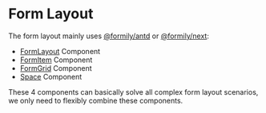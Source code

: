 # Form Layout

The form layout mainly uses [@formily/antd](https://antd.formilyjs.org) or [@formily/next](https://next.formilyjs.org):

- [FormLayout](http://antd.formilyjs.org/components/form-layout) Component
- [FormItem](http://antd.formilyjs.org/components/form-item) Component
- [FormGrid](http://antd.formilyjs.org/components/form-grid) Component
- [Space](http://antd.formilyjs.org/components/space) Component

These 4 components can basically solve all complex form layout scenarios, we only need to flexibly combine these components.
